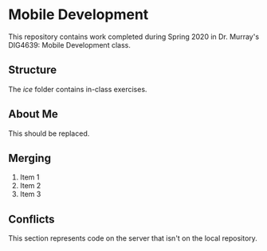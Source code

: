 # Mobile Development
This repository contains work completed during Spring 2020 in Dr. Murray's DIG4639: Mobile Development class.

## Structure
The *ice* folder contains in-class exercises. 

## About Me
This should be replaced.

## Merging
1. Item 1
1. Item 2
1. Item 3
## Conflicts

This section represents code on the server that isn't on the local repository.

